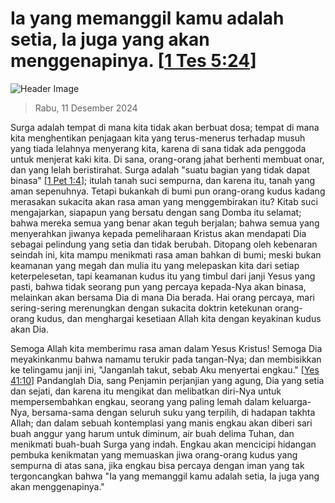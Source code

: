 
# Ia yang memanggil kamu adalah setia, Ia juga yang akan menggenapinya. [[1 Tes 5:24](http://alkitab.sabda.org/?1%20Tes%205:24)]

![Header Image](https://alkitab.app/slice/sunrise.jpg)

> Rabu, 11 Desember 2024

Surga adalah tempat di mana kita tidak akan berbuat dosa; tempat di mana kita menghentikan penjagaan kita yang terus-menerus terhadap musuh yang tiada lelahnya menyerang kita, karena di sana tidak ada penggoda untuk menjerat kaki kita. Di sana, orang-orang jahat berhenti membuat onar, dan yang lelah beristirahat. Surga adalah "suatu bagian yang tidak dapat binasa" [[1 Pet 1:4](http://alkitab.sabda.org/?1%20Pet%201:4)]; itulah tanah suci sempurna, dan karena itu, tanah yang aman sepenuhnya. Tetapi bukankah di bumi pun orang-orang kudus kadang merasakan sukacita akan rasa aman yang menggembirakan itu? Kitab suci mengajarkan, siapapun yang bersatu dengan sang Domba itu selamat; bahwa mereka semua yang benar akan teguh berjalan; bahwa semua yang menyerahkan jiwanya kepada pemeliharaan Kristus akan mendapati Dia sebagai pelindung yang setia dan tidak berubah. Ditopang oleh kebenaran seindah ini, kita mampu menikmati rasa aman bahkan di bumi; meski bukan keamanan yang megah dan mulia itu yang melepaskan kita dari setiap keterpelesetan, tapi keamanan kudus itu yang timbul dari janji Yesus yang pasti, bahwa tidak seorang pun yang percaya kepada-Nya akan binasa, melainkan akan bersama Dia di mana Dia berada. Hai orang percaya, mari sering-sering merenungkan dengan sukacita doktrin ketekunan orang-orang kudus, dan menghargai kesetiaan Allah kita dengan keyakinan kudus akan Dia.

Semoga Allah kita memberimu rasa aman dalam Yesus Kristus! Semoga Dia meyakinkanmu bahwa namamu terukir pada tangan-Nya; dan membisikkan ke telingamu janji ini, "Janganlah takut, sebab Aku menyertai engkau." [[Yes 41:10](http://alkitab.sabda.org/?Yes%2041:10)] Pandanglah Dia, sang Penjamin perjanjian yang agung, Dia yang setia dan sejati, dan karena itu mengikat dan melibatkan diri-Nya untuk mempersembahkan engkau, seorang yang paling lemah dalam keluarga-Nya, bersama-sama dengan seluruh suku yang terpilih, di hadapan takhta Allah; dan dalam sebuah kontemplasi yang manis engkau akan diberi sari buah anggur yang harum untuk diminum, air buah delima Tuhan, dan menikmati buah-buah Surga yang indah. Engkau akan mencicipi hidangan pembuka kenikmatan yang memuaskan jiwa orang-orang kudus yang sempurna di atas sana, jika engkau bisa percaya dengan iman yang tak tergoncangkan bahwa "Ia yang memanggil kamu adalah setia, Ia juga yang akan menggenapinya."
    